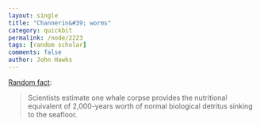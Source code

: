 ```yaml
---
layout: single 
title: "Channerin&#39; worms" 
category: quickbit
permalink: /node/2223
tags: [random scholar] 
comments: false 
author: John Hawks 
---
```


<a href="http://www.msnbc.msn.com/id/32958917/ns/technology_and_science-science/">Random fact</a>:

<blockquote>Scientists estimate one whale corpse provides the nutritional equivalent of 2,000-years worth of normal biological detritus sinking to the seafloor.</blockquote>

